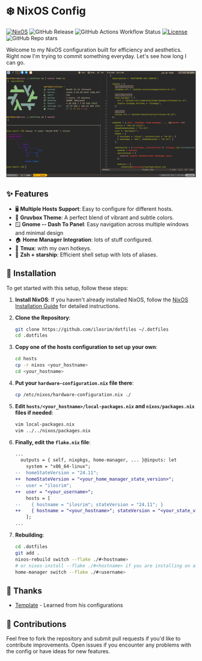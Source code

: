# ❄️ NixOS Config

[![NixOS](https://img.shields.io/badge/NixOS-24.11-blue.svg)](https://nixos.org)
![GitHub Release](https://img.shields.io/github/v/release/ilosrim/dotfiles)
![GitHub Actions Workflow Status](https://img.shields.io/github/actions/workflow/status/ilosrim/dotfiles/test.yml)
[![License](https://img.shields.io/github/license/ilosrim/dotfiles)](./LICENSE)
![GitHub Repo stars](https://img.shields.io/github/stars/ilosrim/dotfiles)

Welcome to my NixOS configuration built for efficiency and aesthetics. Right now I'm trying to commit something everyday. Let's see how long I can go.

![screenshot](./screenshots/banner.png)

<!--
## File tree

```plaintext
.dotfiles/
├── home-manager/
│   ├── modules/
│   │   ├── bat.nix
│   │   ├── chromium.nix
│   │   ├── default.nix
│   │   ├── eza.nix
│   │   ├── git.nix
│   │   ├── helix.nix
│   │   ├── kitty.nix
│   │   ├── lazygit.nix
│   │   ├── neovim.nix
│   │   ├── qutebrowser.nix
│   │   ├── ranger.nix
│   │   ├── starship.nix
│   │   ├── stylix.nix
│   │   ├── tmux.nix
│   │   ├── zed.nix
│   │   └── zsh.nix
│   ├── home.nix
│   └── home-packages.nix
├── hosts/
│   ├── nixos/
│   │   ├── configuration.nix
│   │   ├── hardware-configuration.nix
│   │   └── local-packages.nix
│   └── wsl/
│       ├── configuration.nix
│       ├── hardware-configuration.nix
│       └── local-packages.nix
├── nixos/
│   └── modules/
│       ├── audio.nix
│       ├── bluetooth.nix
│       ├── boot.nix
│       ├── default.nix
│       ├── env.nix
│       ├── home-manager.nix
│       ├── kernel.nix
│       ├── mime.nix
│       ├── net.nix
│       ├── nh.nix
│       ├── nix.nix
│       ├── timezone.nix
│       ├── user.nix
│       └── zram.nix
├── flake.lock
└── flake.nix
```
-->

## ✨ Features

- 🖥️ **Multiple Hosts Support**: Easy to configure for different hosts.
- 🎨 **Gruvbox Theme**: A perfect blend of vibrant and subtle colors.
- 🪟 **Gnome -- Dash To Panel**: Easy navigation across multiple windows and minimal design
- 🏠 **Home Manager Integration**: lots of stuff configured.
- 🧇 **Tmux**: with my own hotkeys.
- 🌟 **Zsh + starship**: Efficient shell setup with lots of aliases.

## 🚀 Installation

To get started with this setup, follow these steps:

1. **Install NixOS**: If you haven't already installed NixOS, follow the [NixOS Installation Guide](https://nixos.org/manual/nixos/stable/#sec-installation) for detailed instructions.
2. **Clone the Repository**:

   ```bash
   git clone https://github.com/ilosrim/dotfiles ~/.dotfiles
   cd .dotfiles
   ```

3. **Copy one of the hosts configuration to set up your own**:

   ```bash
   cd hosts
   cp -r nixos <your_hostname>
   cd <your_hostname>
   ```

4. **Put your `hardware-configuration.nix` file there**:

   ```bash
   cp /etc/nixos/hardware-configuration.nix ./
   ```

5. **Edit `hosts/<your_hostname>/local-packages.nix` and `nixos/packages.nix` files if needed**:

   ```bash
   vim local-packages.nix
   vim ../../nixos/packages.nix
   ```

6. **Finally, edit the `flake.nix` file**:

   ```diff
   ...
     outputs = { self, nixpkgs, home-manager, ... }@inputs: let
       system = "x86_64-linux";
   --  homeStateVersion = "24.11";
   ++  homeStateVersion = "<your_home_manager_state_version>";
   --  user = "ilosrim";
   ++  user = "<your_username>";
       hosts = [
   --    { hostname = "ilosrim"; stateVersion = "24.11"; }
   ++    { hostname = "<your_hostname>"; stateVersion = "<your_state_version>"; }
       ];
   ...
   ```

7. **Rebuilding**:

   ```bash
   cd .dotfiles
   git add .
   nixos-rebuild switch --flake ./#<hostname>
   # or nixos-install --flake ./#<hostname> if you are installing on a fresh system
   home-manager switch --flake ./#<username>
   ```

## 🫶 Thanks

- [Template](https://github.com/Andrey0189/nixos-config-reborn) - Learned from his configurations

## 🤝 Contributions

Feel free to fork the repository and submit pull requests if you'd like to contribute improvements. Open issues if you encounter any problems with the config or have ideas for new features.
